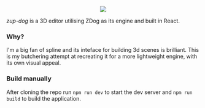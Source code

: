 <p align="center">
  <img src="https://github.com/user-attachments/assets/ba7aea34-2a28-46d2-8654-c52abacf7ec0" />
</p>

*zup-dog* is a 3D editor utilising ZDog as its engine and built in React.

### Why?

I'm a big fan of spline and its inteface for building 3d scenes is brilliant. This is my butchering attempt at recreating it for a more lightweight engine, with its own visual appeal.

### Build manually

After cloning the repo run `npm run dev` to start the dev server and `npm run build` to build the application.
